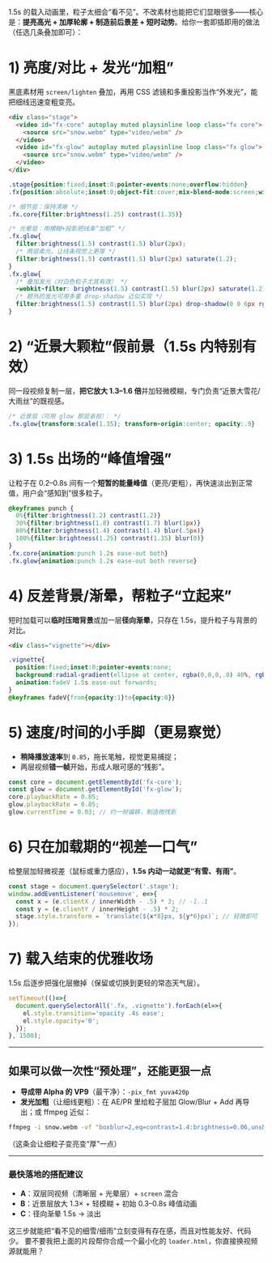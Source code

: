 1.5s 的载入动画里，粒子太细会“看不见”。不改素材也能把它们显眼很多——核心是：**提亮高光 + 加厚轮廓 + 制造前后景差 + 短时动势**。给你一套即插即用的做法（任选几条叠加即可）：

# 1) 亮度/对比 + 发光“加粗”

黑底素材用 `screen/lighten` 叠加，再用 CSS 滤镜和多重投影当作“外发光”，能把细线迅速变粗变亮。

```html
<div class="stage">
  <video id="fx-core" autoplay muted playsinline loop class="fx core">
    <source src="snow.webm" type="video/webm" />
  </video>
  <video id="fx-glow" autoplay muted playsinline loop class="fx glow">
    <source src="snow.webm" type="video/webm" />
  </video>
</div>
```

```css
.stage{position:fixed;inset:0;pointer-events:none;overflow:hidden}
.fx{position:absolute;inset:0;object-fit:cover;mix-blend-mode:screen;will-change:filter,opacity,transform}

/* 细节层：保持清晰 */
.fx.core{filter:brightness(1.25) contrast(1.35)}

/* 光晕层：用模糊+投影把线条“加粗” */
.fx.glow{
  filter:brightness(1.5) contrast(1.5) blur(2px);
  /* 两层柔光，让线条视觉上更厚 */
  filter:brightness(1.5) contrast(1.5) blur(2px) saturate(1.2);
}
.fx.glow{
  /* 叠加发光（对白色粒子尤其有效） */
  -webkit-filter: brightness(1.5) contrast(1.5) blur(2px) saturate(1.2);
  /* 额外的发光可用多重 drop-shadow 近似实现 */
  filter:brightness(1.5) contrast(1.5) blur(2px) drop-shadow(0 0 6px rgba(255,255,255,.6)) drop-shadow(0 0 12px rgba(255,255,255,.35));
}
```

# 2) “近景大颗粒”假前景（1.5s 内特别有效）

同一段视频复制一层，**把它放大 1.3–1.6 倍**并加轻微模糊，专门负责“近景大雪花/大雨丝”的既视感。

```css
/* 近景层（可用 glow 那层承担）： */
.fx.glow{transform:scale(1.35); transform-origin:center; opacity:.9}
```

# 3) 1.5s 出场的“峰值增强”

让粒子在 0.2–0.8s 间有一个**短暂的能量峰值**（更亮/更粗），再快速淡出到正常值，用户会“感知到”很多粒子。

```css
@keyframes punch {
  0%{filter:brightness(1.2) contrast(1.2)}
  30%{filter:brightness(1.8) contrast(1.7) blur(1px)}
  80%{filter:brightness(1.4) contrast(1.4) blur(.5px)}
  100%{filter:brightness(1.25) contrast(1.35) blur(0)}
}
.fx.core{animation:punch 1.2s ease-out both}
.fx.glow{animation:punch 1.2s ease-out both reverse}
```

# 4) 反差背景/渐晕，帮粒子“立起来”

短时加载可以**临时压暗背景**或加一层**径向渐晕**，只存在 1.5s，提升粒子与背景的对比。

```html
<div class="vignette"></div>
```

```css
.vignette{
  position:fixed;inset:0;pointer-events:none;
  background:radial-gradient(ellipse at center, rgba(0,0,0,.0) 40%, rgba(0,0,0,.35) 100%);
  animation:fadeV 1.5s ease-out forwards;
}
@keyframes fadeV{from{opacity:1}to{opacity:0}}
```

# 5) 速度/时间的小手脚（更易察觉）

* **稍降播放速率**到 `0.85`，拖长笔触，视觉更易捕捉；
* 两层视频**错一帧**开始，形成人眼可感的“残影”。

```js
const core = document.getElementById('fx-core');
const glow = document.getElementById('fx-glow');
core.playbackRate = 0.85;
glow.playbackRate = 0.85;
glow.currentTime = 0.03; // 约一帧偏移，制造微残影
```

# 6) 只在加载期的“视差一口气”

给整层加轻微视差（鼠标或重力感应），**1.5s 内动一动就更“有雪、有雨”**。

```js
const stage = document.querySelector('.stage');
window.addEventListener('mousemove', e=>{
  const x = (e.clientX / innerWidth - .5) * 2; // -1..1
  const y = (e.clientY / innerHeight - .5) * 2;
  stage.style.transform = `translate(${x*8}px, ${y*6}px)`; // 轻微即可
});
```

# 7) 载入结束的优雅收场

1.5s 后逐步把强化层撤掉（保留或切换到更轻的常态天气层）。

```js
setTimeout(()=>{
  document.querySelectorAll('.fx, .vignette').forEach(el=>{
    el.style.transition='opacity .4s ease';
    el.style.opacity='0';
  });
}, 1500);
```

---

## 如果可以做一次性“预处理”，还能更狠一点

* **导成带 Alpha 的 VP9**（最干净）：`-pix_fmt yuva420p`
* **发光加粗**（让细线更粗）：在 AE/PR 里给粒子层加 Glow/Blur + Add 再导出；或 ffmpeg 近似：

```bash
ffmpeg -i snow.webm -vf "boxblur=2,eq=contrast=1.4:brightness=0.06,unsharp=lx=3:ly=3:la=1" -c:v libvpx-vp9 -b:v 2M snow_boost.webm
```

（这条会让细粒子变亮变“厚”一点）

---

### 最快落地的搭配建议

* **A**：双层同视频（清晰层 + 光晕层）+ `screen` 混合
* **B**：近景层放大 1.3× + 轻模糊 + 初始 0.3–0.8s 峰值动画
* **C**：径向渐晕 1.5s → 淡出

这三步就能把“看不见的细雪/细雨”立刻变得有存在感，而且对性能友好、代码少。
要不要我把上面的片段帮你合成一个最小化的 `loader.html`，你直接换视频源就能用？
